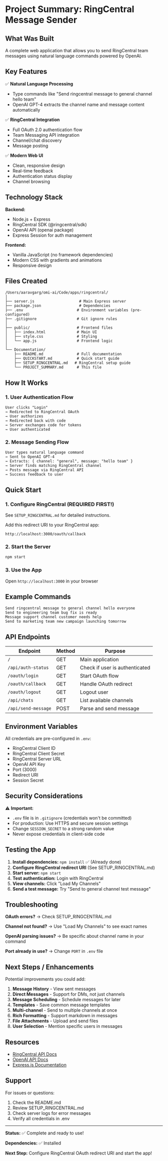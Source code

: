 # Project Summary: RingCentral Message Sender

## What Was Built

A complete web application that allows you to send RingCentral team messages using natural language commands powered by OpenAI.

## Key Features

✅ **Natural Language Processing**
- Type commands like "Send ringcentral message to general channel hello team"
- OpenAI GPT-4 extracts the channel name and message content automatically

✅ **RingCentral Integration**
- Full OAuth 2.0 authentication flow
- Team Messaging API integration
- Channel/chat discovery
- Message posting

✅ **Modern Web UI**
- Clean, responsive design
- Real-time feedback
- Authentication status display
- Channel browsing

## Technology Stack

**Backend:**
- Node.js + Express
- RingCentral SDK (@ringcentral/sdk)
- OpenAI API (openai package)
- Express Session for auth management

**Frontend:**
- Vanilla JavaScript (no framework dependencies)
- Modern CSS with gradients and animations
- Responsive design

## Files Created

```
/Users/aaravgarg/omi-ai/Code/apps/ringcentral/
│
├── server.js                    # Main Express server
├── package.json                 # Dependencies
├── .env                        # Environment variables (pre-configured)
├── .gitignore                  # Git ignore rules
│
├── public/                     # Frontend files
│   ├── index.html              # Main UI
│   ├── style.css               # Styling
│   └── app.js                  # Frontend logic
│
└── Documentation/
    ├── README.md               # Full documentation
    ├── QUICKSTART.md           # Quick start guide
    ├── SETUP_RINGCENTRAL.md   # RingCentral setup guide
    └── PROJECT_SUMMARY.md      # This file
```

## How It Works

### 1. User Authentication Flow
```
User clicks "Login" 
→ Redirected to RingCentral OAuth 
→ User authorizes 
→ Redirected back with code 
→ Server exchanges code for tokens 
→ User authenticated
```

### 2. Message Sending Flow
```
User types natural language command
→ Sent to OpenAI GPT-4
→ Extracts: { channel: "general", message: "hello team" }
→ Server finds matching RingCentral channel
→ Posts message via RingCentral API
→ Success feedback to user
```

## Quick Start

### 1. Configure RingCentral (REQUIRED FIRST!)
See `SETUP_RINGCENTRAL.md` for detailed instructions.

Add this redirect URI to your RingCentral app:
```
http://localhost:3000/oauth/callback
```

### 2. Start the Server
```bash
npm start
```

### 3. Use the App
Open `http://localhost:3000` in your browser

## Example Commands

```
Send ringcentral message to general channel hello everyone
Send to engineering team bug fix is ready
Message support channel customer needs help
Send to marketing team new campaign launching tomorrow
```

## API Endpoints

| Endpoint | Method | Purpose |
|----------|--------|---------|
| `/` | GET | Main application |
| `/api/auth-status` | GET | Check if user is authenticated |
| `/oauth/login` | GET | Start OAuth flow |
| `/oauth/callback` | GET | Handle OAuth redirect |
| `/oauth/logout` | GET | Logout user |
| `/api/chats` | GET | List available channels |
| `/api/send-message` | POST | Parse and send message |

## Environment Variables

All credentials are pre-configured in `.env`:
- RingCentral Client ID
- RingCentral Client Secret
- RingCentral Server URL
- OpenAI API Key
- Port (3000)
- Redirect URI
- Session Secret

## Security Considerations

⚠️ **Important:**
- `.env` file is in `.gitignore` (credentials won't be committed)
- For production: Use HTTPS and secure session settings
- Change `SESSION_SECRET` to a strong random value
- Never expose credentials in client-side code

## Testing the App

1. **Install dependencies:** `npm install` ✅ (Already done)
2. **Configure RingCentral redirect URI** (See SETUP_RINGCENTRAL.md)
3. **Start server:** `npm start`
4. **Test authentication:** Login with RingCentral
5. **View channels:** Click "Load My Channels"
6. **Send a test message:** Try "Send to general channel test message"

## Troubleshooting

**OAuth errors?**
→ Check SETUP_RINGCENTRAL.md

**Channel not found?**
→ Use "Load My Channels" to see exact names

**OpenAI parsing issues?**
→ Be specific about channel name in your command

**Port already in use?**
→ Change `PORT` in `.env` file

## Next Steps / Enhancements

Potential improvements you could add:

1. **Message History** - View sent messages
2. **Direct Messages** - Support for DMs, not just channels
3. **Message Scheduling** - Schedule messages for later
4. **Templates** - Save common message templates
5. **Multi-channel** - Send to multiple channels at once
6. **Rich Formatting** - Support markdown in messages
7. **File Attachments** - Upload and send files
8. **User Selection** - Mention specific users in messages

## Resources

- [RingCentral API Docs](https://developers.ringcentral.com/api-reference)
- [OpenAI API Docs](https://platform.openai.com/docs)
- [Express.js Documentation](https://expressjs.com/)

## Support

For issues or questions:
1. Check the README.md
2. Review SETUP_RINGCENTRAL.md
3. Check server logs for error messages
4. Verify all credentials in .env

---

**Status:** ✅ Complete and ready to use!

**Dependencies:** ✅ Installed

**Next Step:** Configure RingCentral OAuth redirect URI and start the app!


